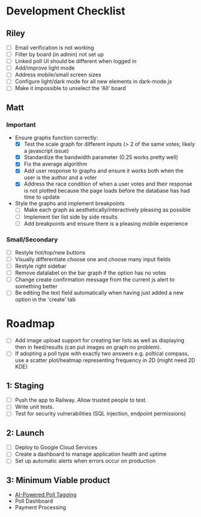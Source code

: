 # Development Checklist

## Riley

- [ ] Email verification is not working
- [ ] Filter by board (in admin) not set up
- [ ] Linked poll UI should be different when logged in
- [ ] Add/improve light mode
- [ ] Address mobile/small screen sizes
- [ ] Configure light/dark mode for all new elements in dark-mode.js
- [ ] Make it impossible to unselect the 'All' board

## Matt

### Important

- Ensure graphs function correctly:
  - [x] Test the scale graph for different inputs (> 2 of the same votes; likely a javascript issue)
  - [x] Standardize the bandwidth parameter (0.25 works pretty well)
  - [x] Fix the average algorithm
  - [x] Add user response to graphs and ensure it works both when the user is the author and a voter
  - [x] Address the race condition of when a user votes and their response is not plotted because the page
        loads before the database has had time to update
- Style the graphs and implement breakpoints
  - [ ] Make each graph as aesthetically/interactively pleasing as possible
  - [ ] Implement tier list side by side results
  - [ ] Add breakpoints and ensure there is a pleasing mobile experience

### Small/Secondary

- [ ] Restyle hot/top/new buttons
- [ ] Visually differentiate choose one and choose many input fields
- [ ] Restyle right sidebar
- [ ] Remove datalabel on the bar graph if the option has no votes
- [ ] Change create confirmation message from the current js alert to something better
- [ ] Be editing the text field automatically when having just added a new option in the 'create' tab

# Roadmap

- [ ] Add image upload support for creating tier lists as well as displaying then in feed/results (can put images on graph no problem).
- [ ] If adopting a poll type with exactly two answers e.g. poltical compass, use a scatter plot/heatmap representing frequency in 2D (might need 2D KDE)

## 1: Staging

- [ ] Push the app to Railway. Allow trusted people to test.
- [ ] Write unit tests.
- [ ] Test for security vulnerabilities (SQL injection, endpoint permissions)

## 2: Launch

- [ ] Deploy to Google Cloud Services
- [ ] Create a dashboard to manage application health and uptime
- [ ] Set up automatic alerts when errors occur on production

## 3: Minimum Viable product

- [AI-Powered Poll Tagging](https://docs.google.com/document/d/1knJN9BY2EJ27TZhUlEIYxNZZmU6g-eYaLxmL75ShN_U/edit?usp=drive_link)
- Poll Dashboard
- Payment Processing
